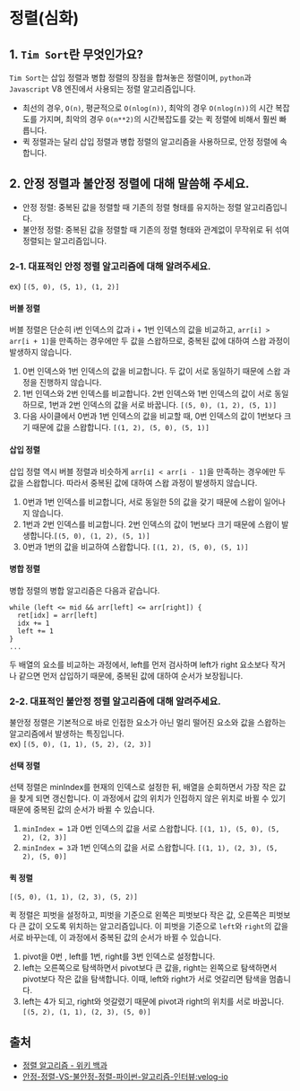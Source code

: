 # 정렬(심화)

## 1. `Tim Sort`란 무엇인가요?

`Tim Sort`는 삽입 정렬과 병합 정렬의 장점을 합쳐놓은 정렬이며, `python`과 `Javascript` V8 엔진에서 사용되는 정렬 알고리즘입니다.  

- 최선의 경우, `O(n)`, 평균적으로 `O(nlog(n))`, 최악의 경우 `O(nlog(n))`의 시간 복잡도를 가지며, 최악의 경우 `O(n**2)`의 시간복잡도를 갖는 퀵 정렬에 비해서 훨씬 빠릅니다.
- 퀵 정렬과는 달리 삽입 정렬과 병합 정렬의 알고리즘을 사용하므로, 안정 정렬에 속합니다.

## 2. 안정 정렬과 불안정 정렬에 대해 말씀해 주세요.

- 안정 정렬: 중복된 값을 정렬할 때 기존의 정렬 형태를 유지하는 정렬 알고리즘입니다.
- 불안정 정렬: 중복된 값을 정렬할 때 기존의 정렬 형태와 관계없이 무작위로 뒤 섞여 정렬되는 알고리즘입니다.

### 2-1. 대표적인 안정 정렬 알고리즘에 대해 알려주세요.

ex) `[(5, 0), (5, 1), (1, 2)]`

#### 버블 정렬

버블 정렬은 단순히 i번 인덱스의 값과 i + 1번 인덱스의 값을 비교하고, `arr[i] > arr[i + 1]`을 만족하는 경우에만 두 값을 스왑하므로, 중복된 값에 대하여 스왑 과정이 발생하지 않습니다.  

1. 0번 인덱스와 1번 인덱스의 값을 비교합니다. 두 값이 서로 동일하기 때문에 스왑 과정을 진행하지 않습니다.
2. 1번 인덱스와 2번 인덱스를 비교합니다. 2번 인덱스와 1번 인덱스의 값이 서로 동일하므로, 1번과 2번 인덱스의 값을 서로 바꿉니다. `[(5, 0), (1, 2), (5, 1)]`
3. 다음 사이클에서 0번과 1번 인덱스의 값을 비교할 때, 0번 인덱스의 값이 1번보다 크기 때문에 값을 스왑합니다. `[(1, 2), (5, 0), (5, 1)]`


#### 삽입 정렬
삽입 정렬 역시 버블 정렬과 비슷하게 `arr[i] < arr[i - 1]`을 만족하는 경우에만 두 값을 스왑합니다. 따라서 중복된 값에 대하여 스왑 과정이 발생하지 않습니다.  

1. 0번과 1번 인덱스를 비교합니다, 서로 동일한 5의 값을 갖기 때문에 스왑이 일어나지 않습니다.
2. 1번과 2번 인덱스를 비교합니다. 2번 인덱스의 값이 1번보다 크기 때문에 스왑이 발생합니다.`[(5, 0), (1, 2), (5, 1)]`
3. 0번과 1번의 값을 비교하여 스왑합니다. `[(1, 2), (5, 0), (5, 1)]`

#### 병합 정렬

병합 정렬의 병합 알고리즘은 다음과 같습니다.  

```tsx
while (left <= mid && arr[left] <= arr[right]) {
  ret[idx] = arr[left]
  idx += 1
  left += 1
}
...
```

두 배열의 요소를 비교하는 과정에서, left를 먼저 검사하며 left가 right 요소보다 작거나 같으면 먼저 삽입하기 때문에, 중복된 값에 대하여 순서가 보장됩니다.

### 2-2. 대표적인 불안정 정렬 알고리즘에 대해 알려주세요.

불안정 정렬은 기본적으로 바로 인접한 요소가 아닌 멀리 떨어진 요소와 값을 스왑하는 알고리즘에서 발생하는 특징입니다.  
ex) `[(5, 0), (1, 1), (5, 2), (2, 3)]`

#### 선택 정렬

선택 정렬은 minIndex를 현재의 인덱스로 설정한 뒤, 배열을 순회하면서 가장 작은 값을 찾게 되면 갱신합니다. 이 과정에서 값의 위치가 인접하지 않은 위치로 바뀔 수 있기 때문에 중복된 값의 순서가 바뀔 수 있습니다.  

1. `minIndex = 1`과 0번 인덱스의 값을 서로 스왑합니다. `[(1, 1), (5, 0), (5, 2), (2, 3)]`
2. `minIndex = 3`과 1번 인덱스의 값을 서로 스왑합니다. `[(1, 1), (2, 3), (5, 2), (5, 0)]` 

#### 퀵 정렬

`[(5, 0), (1, 1), (2, 3), (5, 2)]`

퀵 정렬은 피벗을 설정하고, 피벗을 기준으로 왼쪽은 피벗보다 작은 값, 오른쪽은 피벗보다 큰 값이 오도록 위치하는 알고리즘입니다. 이 피벗을 기준으로 `left`와 `right`의 값을 서로 바꾸는데, 이 과정에서 중복된 값의 순서가 바뀔 수 있습니다.

1. pivot을 0번 , left를 1번, right를 3번 인덱스로 설정합니다.
2. left는 오른쪽으로 탐색하면서 pivot보다 큰 값을, right는 왼쪽으로 탐색하면서 pivot보다 작은 값을 탐색합니다. 이때, left와 right가 서로 엇갈리면 탐색을 멈춥니다.
3. left는 4가 되고, right와 엇갈렸기 때문에 pivot과 right의 위치를 서로 바꿉니다. `[(5, 2), (1, 1), (2, 3), (5, 0)]`

## 출처
- [정렬 알고리즘 - 위키 백과](https://ko.wikipedia.org/wiki/%EC%A0%95%EB%A0%AC_%EC%95%8C%EA%B3%A0%EB%A6%AC%EC%A6%98)  
- [안정-정렬-VS-불안정-정렬-파이썬-알고리즘-인터뷰:velog-io](https://velog.io/@good159897/%EC%95%88%EC%A0%95-%EC%A0%95%EB%A0%AC-VS-%EB%B6%88%EC%95%88%EC%A0%95-%EC%A0%95%EB%A0%AC-%ED%8C%8C%EC%9D%B4%EC%8D%AC-%EC%95%8C%EA%B3%A0%EB%A6%AC%EC%A6%98-%EC%9D%B8%ED%84%B0%EB%B7%B0)